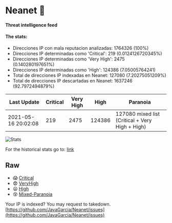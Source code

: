 # Neanet :hocho:
#### Threat intelligence feed
#### The stats:

- Direcciones IP con mala reputacion analizadas: 1764326 (100%)
- Direcciones IP determinadas como 'Critical':  219 (0.0124126720345%)
- Direcciones IP determinadas como 'Very High':  2475 (0.140280197651%)
- Direcciones IP determinadas como 'High':  124386 (7.05005764241)
- Total de direcciones IP indexadas en Neanet:  127080 (7.20275051209%)
- Total de direcciones IP descartadas en Neanet:  1637246 (92.7972494879%)

| Last Update | Critical | Very High | High | Paranoia |
| --- | --- | --- | --- | --- |
| 2021-05-16 20:02:08 | 219 | 2475 | 124386 | 127080 mixed list (Critical + Very High + High)|

![Stats](https://docs.google.com/spreadsheets/d/e/2PACX-1vSnaNMIXVabIpDJjufMlzH7poXnshF3mgd8Is1g9ytUEzVsP5my4Trn8f-xkoLLQ38xpL3HtmUexLo6/pubchart?oid=501124687&format=image)

For the historical stats go to: [link](/stats.csv)
## Raw
- :scream: [Critical](https://raw.githubusercontent.com/JavaGarcia/Neanet/master/blacklists/neanet_critical.txt)
- :fearful: [VeryHigh](https://raw.githubusercontent.com/JavaGarcia/Neanet/master/blacklists/neanet_veryHigh.txtt)
- :frowning: [High](https://raw.githubusercontent.com/JavaGarcia/Neanet/master/blacklists/neanet_high.txt)
- :dizzy_face: [Mixed-Paranoia](https://raw.githubusercontent.com/JavaGarcia/Neanet/master/blacklists/neanet_all.txt)


Your IP is indexed? You may request to takedown. [https://github.com/JavaGarcia/Neanet/issues](https://github.com/JavaGarcia/Neanet/issues)













































































































































































































































































































































































































































































































































































































































































































































































































































































































































































































































































































































































































































































































































































































































































































































































































































































































































































































































































































































































































































































































































































































































































































































































































































































































































































































































































































































































































































































































































































































































































































































































































































































































































































































































































































































































































































































































































































































































































































































































































































































































































































































































































































































































































































































































































































































































































































































































































































































































































































































































































































































































































































































































































































































































































































































































































































































































































































































































































































































































































































































































































































































































































































































































































































































































































































































